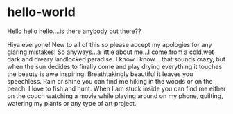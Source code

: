 # hello-world
Hello hello hello....is there anybody out there??


Hiya everyone!  New to all of this so please accept my apologies for any glaring mistakes!  So anyways...a little about me...I come from a cold,wet dark and dreary landlocked paradise. I know I know....that sounds crazy, but when the sun decides to finally come and play drying everything it touches the beauty is awe inspiring. Breathtakingly beautiful it leaves you speechless. Rain or shine you can find me hiking in the woods or on the beach. I love to fish and hunt. When I am stuck inside you can find me either on the couch watching a movie while playing around on my phone, quilting, watering my plants or any type of art project. 
